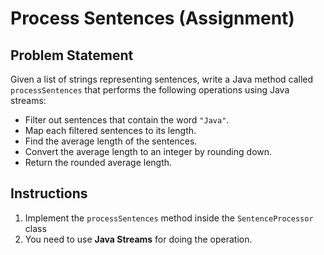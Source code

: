 # Process Sentences (Assignment)

## Problem Statement

Given a list of strings representing sentences, write a Java method called `processSentences` that performs the
following
operations using Java streams:

- Filter out sentences that contain the word `"Java"`.
- Map each filtered sentences to its length.
- Find the average length of the sentences.
- Convert the average length to an integer by rounding down.
- Return the rounded average length.

## Instructions

1. Implement the `processSentences` method inside the `SentenceProcessor` class
2. You need to use **Java Streams** for doing the operation.